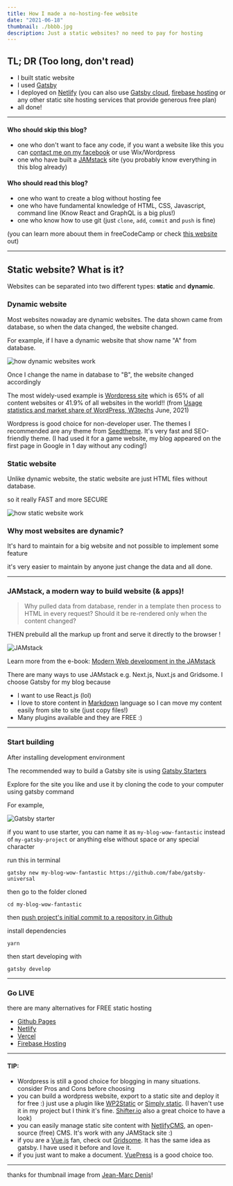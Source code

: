 ```yaml
---
title: How I made a no-hosting-fee website
date: "2021-06-18"
thumbnail: ./bbbb.jpg
description: Just a static websites? no need to pay for hosting
---
```


## TL; DR (Too long, don't read)

- I built static website
- I used [Gatsby](https://www.gatsbyjs.com/)
- I deployed on [Netlify](https://www.netlify.com/) (you can also use [Gatsby cloud](https://www.gatsbyjs.com/products/cloud/functions/), [firebase hosting](https://firebase.google.com/docs/hosting) or any other static site hosting services that provide generous free plan)
- all done!

---

#### Who should skip this blog?

- one who don't want to face any code, if you want a website like this you can [contact me on my facebook](https://www.facebook.com/qank1) or use Wix/Wordpress
- one who have built a [JAMstack](https://jamstack.org/what-is-jamstack/) site (you probably know everything in this blog already)

#### Who should read this blog?

- one who want to create a blog without hosting fee
- one who have fundamental knowledge of HTML, CSS, Javascript, command line (Know React and GraphQL is a big plus!)
- one who know how to use git (just `clone`, `add`, `commit` and `push` is fine)

(you can learn more abouut them in freeCodeCamp or check [this website](https://www.gatsbyjs.com/docs/tutorial/part-0/) out)

---

## Static website? What is it?

Websites can be separated into two different types: **static** and **dynamic**.

### Dynamic website

Most websites nowaday are dynamic websites. The data shown came from database, so when the data changed, the website changed.

For example, if I have a dynamic website that show name "A" from database.

![how dynamic websites work](./dynamic-website-example.jpg)

Once I change the name in database to "B", the website changed accordingly

The most widely-used example is [Wordpress site](https://wordpress.org/) which is 65% of all content websites or 41.9% of all websites in the world!! (from [Usage statistics and market share of WordPress, W3techs](https://w3techs.com/technologies/details/cm-wordpress) June, 2021)

Wordpress is good choice for non-developer user. The themes I recommended are any theme from [Seedtheme](https://seedthemes.com/). It's very fast and SEO-friendly theme. (I had used it for a game website, my blog appeared on the first page in Google in 1 day without any coding!)

### Static website

Unlike dynamic website, the static website are just HTML files without database.

so it really FAST and more SECURE

![how static website work](./static-website-example.jpg)

### Why most websites are dynamic?

It's hard to maintain for a big website and not possible to implement some feature

it's very easier to maintain by anyone just change the data and all done.

---

### JAMstack, a modern way to build website (& apps)!

> Why pulled data from database, render in a template then process to HTML in every request? Should it be re-rendered only when the content changed?

THEN prebuild all the markup up front and serve it directly to the browser !

![JAMstack](https://d33wubrfki0l68.cloudfront.net/b7d16f7f3654fb8572360301e60d76df254a323e/385ec/img/svg/architecture.svg)

Learn more from the e-book: [Modern Web development in the JAMstack](https://www.netlify.com/pdf/oreilly-modern-web-development-on-the-jamstack.pdf)

There are many ways to use JAMstack e.g. Next.js, Nuxt.js and Gridsome. I choose Gatsby for my blog because

- I want to use React.js (lol)
- I love to store content in [Markdown](https://github.com/adam-p/markdown-here/wiki/Markdown-Cheatsheet) language so I can move my content easily from site to site (just copy files!)
- Many plugins available and they are FREE :)

---

### Start building

After installing development environment

The recommended way to build a Gatsby site is using [Gatsby Starters](https://www.gatsbyjs.com/starters)

Explore for the site you like and use it by cloning the code to your computer using gatsby command

For example,

![Gatsby starter](./example-gatsby-starter.png)

if you want to use starter, you can name it as `my-blog-wow-fantastic` instead of `my-gatsby-project` or anything else without space or any special character

run this in terminal

```
gatsby new my-blog-wow-fantastic https://github.com/fabe/gatsby-universal
```

then go to the folder cloned

```
cd my-blog-wow-fantastic
```

then [push project's initial commit to a repository in Github](https://docs.github.com/en/github/importing-your-projects-to-github/importing-source-code-to-github/adding-an-existing-project-to-github-using-the-command-line)

install dependencies

```
yarn
```

then start developing with

```
gatsby develop

```

---

### Go LIVE

there are many alternatives for FREE static hosting

- [Github Pages](https://pages.github.com/)
- [Netlify](https://www.netlify.com/)
- [Vercel](https://vercel.com/docs)
- [Firebase Hosting](https://firebase.google.com/docs/hosting)

---

#### TIP:

- Wordpress is still a good choice for blogging in many situations. consider Pros and Cons before choosing
- you can build a wordpress website, export to a static site and deploy it for free :) just use a plugin like [WP2Static](https://wp2static.com/) or [Simply static](https://wordpress.org/plugins/simply-static/). (I haven't use it in my project but I think it's fine. [Shifter.io](https://www.getshifter.io/) also a great choice to have a look)
- you can easily manage static site content with [NetlifyCMS](https://www.netlifycms.org/), an open-source (free) CMS. It's work with any JAMStack site :)
- if you are a [Vue.js](https://vuejs.org/) fan, check out [Gridsome](https://gridsome.org/). It has the same idea as gatsby. I have used it before and love it.
- if you just want to make a document. [VuePress](https://vuepress.vuejs.org/) is a good choice too.

---

thanks for thumbnail image from [Jean-Marc Denis](http://jmd.im/black)!
